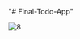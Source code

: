 "# Final-Todo-App" 

![8](https://user-images.githubusercontent.com/78713326/113429228-e6019280-93f7-11eb-9792-710af1ac0d55.JPG)
